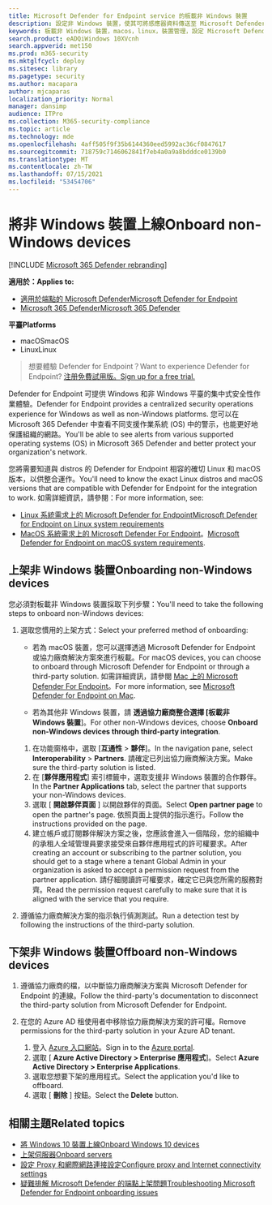 ```yaml
---
title: Microsoft Defender for Endpoint service 的板載非 Windows 裝置
description: 設定非 Windows 裝置，使其可將感應器資料傳送至 Microsoft Defender for Endpoint service。
keywords: 板載非 Windows 裝置，macos，linux，裝置管理，設定 Microsoft Defender for Endpoint 裝置
search.product: eADQiWindows 10XVcnh
search.appverid: met150
ms.prod: m365-security
ms.mktglfcycl: deploy
ms.sitesec: library
ms.pagetype: security
ms.author: macapara
author: mjcaparas
localization_priority: Normal
manager: dansimp
audience: ITPro
ms.collection: M365-security-compliance
ms.topic: article
ms.technology: mde
ms.openlocfilehash: 4aff505f9f35b6144360eed5992ac36cf0847617
ms.sourcegitcommit: 718759c7146062841f7eb4a0a9a8bdddce0139b0
ms.translationtype: MT
ms.contentlocale: zh-TW
ms.lasthandoff: 07/15/2021
ms.locfileid: "53454706"
---
```

# <a name="onboard-non-windows-devices"></a><span data-ttu-id="4a247-104">將非 Windows 裝置上線</span><span class="sxs-lookup"><span data-stu-id="4a247-104">Onboard non-Windows devices</span></span>

[!INCLUDE [Microsoft 365 Defender rebranding](../../includes/microsoft-defender.md)]


<span data-ttu-id="4a247-105">**適用於：**</span><span class="sxs-lookup"><span data-stu-id="4a247-105">**Applies to:**</span></span>
- [<span data-ttu-id="4a247-106">適用於端點的 Microsoft Defender</span><span class="sxs-lookup"><span data-stu-id="4a247-106">Microsoft Defender for Endpoint</span></span>](https://go.microsoft.com/fwlink/p/?linkid=2154037)
- [<span data-ttu-id="4a247-107">Microsoft 365 Defender</span><span class="sxs-lookup"><span data-stu-id="4a247-107">Microsoft 365 Defender</span></span>](https://go.microsoft.com/fwlink/?linkid=2118804)

<span data-ttu-id="4a247-108">**平臺**</span><span class="sxs-lookup"><span data-stu-id="4a247-108">**Platforms**</span></span>
- <span data-ttu-id="4a247-109">macOS</span><span class="sxs-lookup"><span data-stu-id="4a247-109">macOS</span></span>
- <span data-ttu-id="4a247-110">Linux</span><span class="sxs-lookup"><span data-stu-id="4a247-110">Linux</span></span>

><span data-ttu-id="4a247-111">想要體驗 Defender for Endpoint？</span><span class="sxs-lookup"><span data-stu-id="4a247-111">Want to experience Defender for Endpoint?</span></span> [<span data-ttu-id="4a247-112">注册免費試用版。</span><span class="sxs-lookup"><span data-stu-id="4a247-112">Sign up for a free trial.</span></span>](https://www.microsoft.com/microsoft-365/windows/microsoft-defender-atp?ocid=docs-wdatp-nonwindows-abovefoldlink) 

<span data-ttu-id="4a247-113">Defender for Endpoint 可提供 Windows 和非 Windows 平臺的集中式安全性作業體驗。</span><span class="sxs-lookup"><span data-stu-id="4a247-113">Defender for Endpoint provides a centralized security operations experience for Windows as well as non-Windows platforms.</span></span> <span data-ttu-id="4a247-114">您可以在 Microsoft 365 Defender 中查看不同支援作業系統 (OS) 中的警示，也能更好地保護組織的網路。</span><span class="sxs-lookup"><span data-stu-id="4a247-114">You'll be able to see alerts from various supported operating systems (OS) in Microsoft 365 Defender and better protect your organization's network.</span></span> 

<span data-ttu-id="4a247-115">您將需要知道與 distros 的 Defender for Endpoint 相容的確切 Linux 和 macOS 版本，以供整合運作。</span><span class="sxs-lookup"><span data-stu-id="4a247-115">You'll need to know the exact Linux distros and macOS versions that are compatible with Defender for Endpoint for the integration to work.</span></span> <span data-ttu-id="4a247-116">如需詳細資訊，請參閱：</span><span class="sxs-lookup"><span data-stu-id="4a247-116">For more information, see:</span></span>
- [<span data-ttu-id="4a247-117">Linux 系統需求上的 Microsoft Defender for Endpoint</span><span class="sxs-lookup"><span data-stu-id="4a247-117">Microsoft Defender for Endpoint on Linux system requirements</span></span>](microsoft-defender-endpoint-linux.md#system-requirements)  
- <span data-ttu-id="4a247-118">[MacOS 系統需求上的 Microsoft Defender For Endpoint](microsoft-defender-endpoint-mac.md#system-requirements)。</span><span class="sxs-lookup"><span data-stu-id="4a247-118">[Microsoft Defender for Endpoint on macOS system requirements](microsoft-defender-endpoint-mac.md#system-requirements).</span></span>

## <a name="onboarding-non-windows-devices"></a><span data-ttu-id="4a247-119">上架非 Windows 裝置</span><span class="sxs-lookup"><span data-stu-id="4a247-119">Onboarding non-Windows devices</span></span>
<span data-ttu-id="4a247-120">您必須對板載非 Windows 裝置採取下列步驟：</span><span class="sxs-lookup"><span data-stu-id="4a247-120">You'll need to take the following steps to onboard non-Windows devices:</span></span>
1. <span data-ttu-id="4a247-121">選取您慣用的上架方式：</span><span class="sxs-lookup"><span data-stu-id="4a247-121">Select your preferred method of onboarding:</span></span>

   - <span data-ttu-id="4a247-122">若為 macOS 裝置，您可以選擇透過 Microsoft Defender for Endpoint 或協力廠商解決方案來進行板載。</span><span class="sxs-lookup"><span data-stu-id="4a247-122">For macOS devices, you can choose to onboard through Microsoft Defender for Endpoint or through a third-party solution.</span></span> <span data-ttu-id="4a247-123">如需詳細資訊，請參閱 [Mac 上的 Microsoft Defender For Endpoint](/microsoft-365/security/defender-endpoint/microsoft-defender-endpoint-mac)。</span><span class="sxs-lookup"><span data-stu-id="4a247-123">For more information, see [Microsoft Defender for Endpoint on Mac](/microsoft-365/security/defender-endpoint/microsoft-defender-endpoint-mac).</span></span>

   - <span data-ttu-id="4a247-124">若為其他非 Windows 裝置，請 **透過協力廠商整合選擇 [板載非 Windows 裝置**]。</span><span class="sxs-lookup"><span data-stu-id="4a247-124">For other non-Windows devices, choose **Onboard non-Windows devices through third-party integration**.</span></span>   
    1. <span data-ttu-id="4a247-125">在功能窗格中，選取 [**互通性**  >  **夥伴**]。</span><span class="sxs-lookup"><span data-stu-id="4a247-125">In the navigation pane, select **Interoperability** > **Partners**.</span></span> <span data-ttu-id="4a247-126">請確定已列出協力廠商解決方案。</span><span class="sxs-lookup"><span data-stu-id="4a247-126">Make sure the third-party solution is listed.</span></span>
    2. <span data-ttu-id="4a247-127">在 [**夥伴應用程式**] 索引標籤中，選取支援非 Windows 裝置的合作夥伴。</span><span class="sxs-lookup"><span data-stu-id="4a247-127">In the **Partner Applications** tab, select the partner that supports your non-Windows devices.</span></span>
    3. <span data-ttu-id="4a247-128">選取 [ **開啟夥伴頁面** ] 以開啟夥伴的頁面。</span><span class="sxs-lookup"><span data-stu-id="4a247-128">Select **Open partner page** to open the partner's page.</span></span> <span data-ttu-id="4a247-129">依照頁面上提供的指示進行。</span><span class="sxs-lookup"><span data-stu-id="4a247-129">Follow the instructions provided on the page.</span></span>
    4. <span data-ttu-id="4a247-130">建立帳戶或訂閱夥伴解決方案之後，您應該會進入一個階段，您的組織中的承租人全域管理員要求接受來自夥伴應用程式的許可權要求。</span><span class="sxs-lookup"><span data-stu-id="4a247-130">After creating an account or subscribing to the partner solution, you should get to a stage where a tenant Global Admin in your organization is asked to accept a permission request from the partner application.</span></span> <span data-ttu-id="4a247-131">請仔細閱讀許可權要求，確定它已與您所需的服務對齊。</span><span class="sxs-lookup"><span data-stu-id="4a247-131">Read the permission request carefully to make sure that it is aligned with the service that you require.</span></span> 

        
2. <span data-ttu-id="4a247-132">遵循協力廠商解決方案的指示執行偵測測試。</span><span class="sxs-lookup"><span data-stu-id="4a247-132">Run a detection test by following the instructions of the third-party solution.</span></span>

## <a name="offboard-non-windows-devices"></a><span data-ttu-id="4a247-133">下架非 Windows 裝置</span><span class="sxs-lookup"><span data-stu-id="4a247-133">Offboard non-Windows devices</span></span>

1. <span data-ttu-id="4a247-134">遵循協力廠商的檔，以中斷協力廠商解決方案與 Microsoft Defender for Endpoint 的連線。</span><span class="sxs-lookup"><span data-stu-id="4a247-134">Follow the third-party's documentation to disconnect the third-party solution from Microsoft Defender for Endpoint.</span></span>

2. <span data-ttu-id="4a247-135">在您的 Azure AD 租使用者中移除協力廠商解決方案的許可權。</span><span class="sxs-lookup"><span data-stu-id="4a247-135">Remove permissions for the third-party solution in your Azure AD tenant.</span></span>
   1. <span data-ttu-id="4a247-136">登入 [Azure 入口網站](https://portal.azure.com)。</span><span class="sxs-lookup"><span data-stu-id="4a247-136">Sign in to the [Azure portal](https://portal.azure.com).</span></span>
   2. <span data-ttu-id="4a247-137">選取 [ **Azure Active Directory > Enterprise 應用程式**]。</span><span class="sxs-lookup"><span data-stu-id="4a247-137">Select **Azure Active Directory > Enterprise Applications**.</span></span>
   3. <span data-ttu-id="4a247-138">選取您想要下架的應用程式。</span><span class="sxs-lookup"><span data-stu-id="4a247-138">Select the application you'd like to offboard.</span></span>
   4. <span data-ttu-id="4a247-139">選取 [ **刪除** ] 按鈕。</span><span class="sxs-lookup"><span data-stu-id="4a247-139">Select the **Delete** button.</span></span>


## <a name="related-topics"></a><span data-ttu-id="4a247-140">相關主題</span><span class="sxs-lookup"><span data-stu-id="4a247-140">Related topics</span></span>
- [<span data-ttu-id="4a247-141">將 Windows 10 裝置上線</span><span class="sxs-lookup"><span data-stu-id="4a247-141">Onboard Windows 10 devices</span></span>](configure-endpoints.md)
- [<span data-ttu-id="4a247-142">上架伺服器</span><span class="sxs-lookup"><span data-stu-id="4a247-142">Onboard servers</span></span>](configure-server-endpoints.md)
- [<span data-ttu-id="4a247-143">設定 Proxy 和網際網路連接設定</span><span class="sxs-lookup"><span data-stu-id="4a247-143">Configure proxy and Internet connectivity settings</span></span>](configure-proxy-internet.md)
- [<span data-ttu-id="4a247-144">疑難排解 Microsoft Defender 的端點上架問題</span><span class="sxs-lookup"><span data-stu-id="4a247-144">Troubleshooting Microsoft Defender for Endpoint onboarding issues</span></span>](troubleshoot-onboarding.md)
